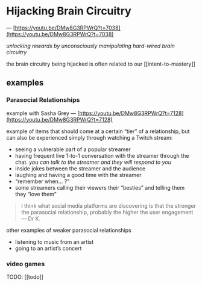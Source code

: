 # Hijacking Brain Circuitry

— [https://youtu.be/DMw8G3RPWrQ?t=7038](https://youtu.be/DMw8G3RPWrQ?t=7038)

_unlocking rewards by unconsciously manipulating hard-wired brain circuitry_

the brain circuitry being hijacked is often related to our [[intent-to-mastery]]

## examples

### Parasocial Relationships

example with Sasha Grey — [https://youtu.be/DMw8G3RPWrQ?t=7128](https://youtu.be/DMw8G3RPWrQ?t=7128)

example of items that should come at a certain “tier” of a relationship, but can also be experienced simply through watching a Twitch stream:

- seeing a vulnerable part of a popular streamer
- having frequent live 1-to-1 conversation with the streamer through the chat. _you can talk to the streamer and they will respond to you_
- inside jokes between the streamer and the audience
- laughing and having a good time with the streamer
- “remember when... ?”
- some streamers calling their viewers their “besties” and telling them they “love them”

> I think what social media platforms are discovering is that the stronger the parasocial relationship, probably the higher the user engagement — Dr K.

other examples of weaker parasocial relationships

- listening to music from an artist
- going to an artist’s concert

### video games

TODO:
[[todo]]
